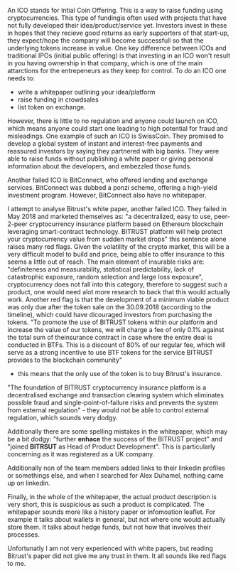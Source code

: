 An ICO stands for Intial Coin Offering. This is a way to raise funding using cryptocurrencies. This type of fundingis often used with projects that have not fully developed their idea/product/service yet. Investors invest in these in hopes that they recieve good returns as early supporters of that start-up, they expect/hope the company will become successfull so that the underlying tokens increase in value. One key difference between ICOs and traditional IPOs (initial public offering) is that investing in an ICO won't result in you having ownership in that company, which is one of the main attarctions for the entrepeneurs as they keep for control. To do an ICO one needs to:
* write a whitepaper outlining your idea/platform
* raise funding in crowdsales
* list token on exchange.

However, there is little to no regulation and anyone could launch on ICO, which means anyone could start one leading to high potential for fraud and misleadings. One example of such an ICO is SwissCoin. They promised to develop a global system of instant and interest-free payments and reassured investors by saying they partnered with big banks. They were able to raise funds without publishing a white paper or giving personal information about the developers, and embezzled those funds. 

Another failed ICO is BitConnect, who offered lending and exchange services. BitConnect was dubbed a ponzi scheme, offering a high-yield investment program. However, BitConnect also have no whitepaper.

I attempt to analyse Bitrust's white paper, another failed ICO. They failed in May 2018 and marketed themselves as: "a decentralized, easy to use, peer-2-peer cryptocurrency insurance platform based on Ethereum blockchain leveraging smart-contract technology. BITRUST platform will help protect your cryptocurrency value from sudden market drops" this sentence alone raises many red flags. Given the volatility of the crypto market, this will be a very difficult model to build and price, being able to offer insurance to this seems a little out of reach. The main element of insurable risks are: "definiteness and measurability, statistical predictability, lack of catastrophic exposure, random selection and large loss exposure", cryptocurrency does not fall into this category, therefore to suggest such a product, one would need alot more research to back that this would actually work.
Another red flag is that the development of a minimum viable product was only due after the token sale on the 30.09.2018 (according to the timeline), which could have dicouraged investors from purchasing the tokens. 
"To promote the use of BITRUST tokens within our platform and increase the value of our tokens, we will charge a fee of only 0.1% against the total sum of theinsurance contract in case where the entire deal is conducted in BTFs. This is a discount of 80% of our regular fee, which will serve as a strong incentive to use BTF tokens for the service BITRUST provides to the blockchain community"
- this means that the only use of the token is to buy Bitrust's insurance. 

"The foundation of BITRUST cryptocurrency insurance platform is a decentralised exchange and transaction clearing system which eliminates possible fraud and single-point-of-failure risks and prevents the system from external regulation" - they would not be able to control external regulation, which sounds very dodgy.

Additionally there are some spelling mistakes in the whitepaper, which may be a bit dodgy: "further **enhace** the success of the BITRUST project" and "joined **BITRSUT** as Head of Product Development". This is particularly concerning as it was registered as a UK company.

Additionally non of the team members added links to their linkedin profiles or somethings else, and when I searched for Alex Duhamel, nothing came up on linkedin. 

Finally, in the whole of the whitepaper, the actual product description is very short, this is suspicious as such a product is complicated. The whitepaper sounds more like a history paper or infomoation leaflet. For example it talks about wallets in general, but not where one would actually store them. It talks about hedge funds, but not how that involves their processes. 

Unfortunatly I am not very experienced with white papers, but reading Bitrust's paper did not give me any trust in them. It all sounds like red flags to me. 
